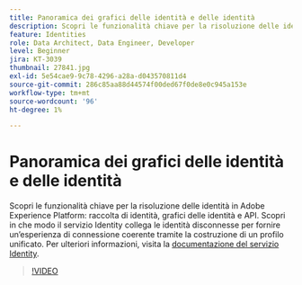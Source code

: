 ```yaml
---
title: Panoramica dei grafici delle identità e delle identità
description: Scopri le funzionalità chiave per la risoluzione delle identità in Adobe Experience Platform&mdash;identity collection, identity graphs e API. Scopri in che modo il servizio Identity collega le identità disconnesse per fornire un’esperienza di connessione coerente tramite la costruzione di un profilo unificato.
feature: Identities
role: Data Architect, Data Engineer, Developer
level: Beginner
jira: KT-3039
thumbnail: 27841.jpg
exl-id: 5e54cae9-9c78-4296-a28a-d043570811d4
source-git-commit: 286c85aa88d44574f00ded67f0de8e0c945a153e
workflow-type: tm+mt
source-wordcount: '96'
ht-degree: 1%

---
```


# Panoramica dei grafici delle identità e delle identità

Scopri le funzionalità chiave per la risoluzione delle identità in Adobe Experience Platform: raccolta di identità, grafici delle identità e API. Scopri in che modo il servizio Identity collega le identità disconnesse per fornire un’esperienza di connessione coerente tramite la costruzione di un profilo unificato. Per ulteriori informazioni, visita la [documentazione del servizio Identity](https://experienceleague.adobe.com/docs/experience-platform/identity/home.html?lang=it).

>[!VIDEO](https://video.tv.adobe.com/v/27841?learn=on&enablevpops)

